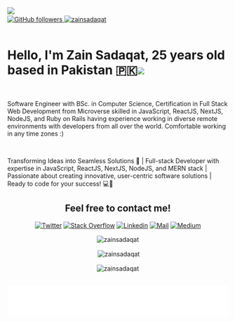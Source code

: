 <image src="./images/github-cover-image-for-readme-file.jpg" />    
<div>   
    <a href="https://github.com/zainsadaqat" target="_blank"> 
        <img alt="GitHub followers" src="https://img.shields.io/github/followers/zainsadaqat?label=Github&style=flat">
    </a>
    <a href="https://github.com/zainsadaqat" target="_blank">
        <img src="https://komarev.com/ghpvc/?username=zainsadaqat&label=Profile%20views&color=0e75b6&style=flat" alt="zainsadaqat" />
   </a> 
</div>
<br />   
<h1>Hello, I'm Zain Sadaqat, 25 years old based in Pakistan 🇵🇰<img src="https://media.giphy.com/media/hvRJCLFzcasrR4ia7z/giphy.gif" width="25px"></h1>
<br />  
<p>Software Engineer with BSc. in Computer Science, Certification in Full Stack Web Development from Microverse skilled in JavaScript, ReactJS, NextJS, NodeJS, and Ruby on Rails having experience working in diverse remote environments with developers from all over the world. Comfortable working in any time zones :)</p>
<br/>
<p>Transforming Ideas into Seamless Solutions 🚀 | Full-stack Developer with expertise in JavaScript, ReactJS, NextJS, NodeJS, and MERN stack | Passionate about creating innovative, user-centric software solutions | Ready to code for your success! 💻🌟 </p>
<div align="center">
<h2>Feel free to contact me!</h2>

[![Twitter](https://img.shields.io/badge/Twitter-1DA1F2?style=for-the-badge&logo=twitter&logoColor=white)](https://twitter.com/zain_sadaqat)
[![Stack Overflow](https://img.shields.io/badge/Stack_Overflow-FE7A16?style=for-the-badge&logo=stack-overflow&logoColor=white)](https://stackoverflow.com/users/7530518/zain-sadaqat)
[![Linkedin](https://img.shields.io/badge/LinkedIn-0077B5?style=for-the-badge&logo=linkedin&logoColor=white)](https://www.linkedin.com/in/zain-sadaqat/)
[![Mail](https://img.shields.io/badge/Gmail-D14836?style=for-the-badge&logo=gmail&logoColor=white)](mailto:zain.sadaqet@gmail.com)
[![Medium](https://img.shields.io/badge/Medium-12100E?style=for-the-badge&logo=medium&logoColor=white)](https://medium.com/@zain-sadaqat)

</div>
<div align="center">
<p><img align="center" src="https://github-readme-streak-stats.herokuapp.com/?user=zainsadaqat&" alt="zainsadaqat" /></p>
<p>&nbsp;<img align="center" src="https://github-readme-stats.vercel.app/api?username=zainsadaqat&show_icons=true&locale=en" alt="zainsadaqat" /></p>
<p><img align="center" src="https://github-readme-stats.vercel.app/api/top-langs?username=zainsadaqat&show_icons=true&locale=en&layout=compact" alt="zainsadaqat" /></p>
    <br />
<div>
    <img align='center'  height="70" alt="Thanks" width="100%" src="Thanks.svg"/>
</div>
</div> 
